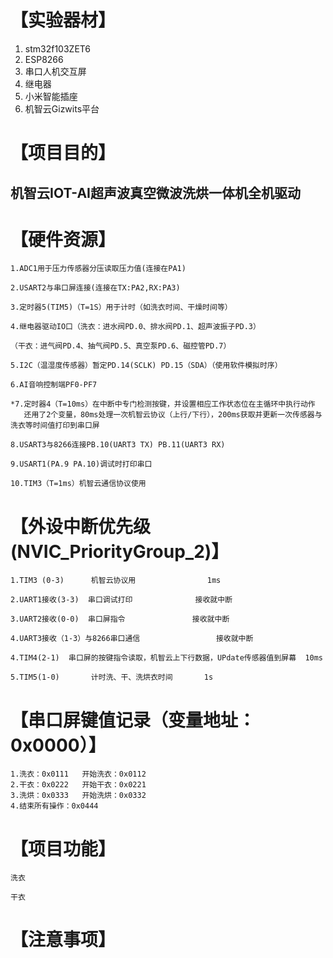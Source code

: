 # **【实验器材】** #
	
1. stm32f103ZET6
2. ESP8266
3. 串口人机交互屏
4. 继电器
5. 小米智能插座
6. 机智云Gizwits平台
	
# **【项目目的】** #

## 机智云IOT-AI超声波真空微波洗烘一体机全机驱动 ##
	
# **【硬件资源】** #

	1.ADC1用于压力传感器分压读取压力值(连接在PA1)

	2.USART2与串口屏连接(连接在TX:PA2,RX:PA3)  

	3.定时器5(TIM5)（T=1S）用于计时（如洗衣时间、干燥时间等）

	4.继电器驱动IO口（洗衣：进水阀PD.0、排水阀PD.1、超声波振子PD.3）			

	（干衣：进气阀PD.4、抽气阀PD.5、真空泵PD.6、磁控管PD.7）

	5.I2C（温湿度传感器）暂定PD.14(SCLK) PD.15（SDA）（使用软件模拟时序）

	6.AI音响控制端PF0-PF7

	*7.定时器4（T=10ms）在中断中专门检测按键，并设置相应工作状态位在主循环中执行动作
	   还用了2个变量，80ms处理一次机智云协议（上行/下行），200ms获取并更新一次传感器与洗衣等时间值打印到串口屏

	8.USART3与8266连接PB.10(UART3 TX) PB.11(UART3 RX)

	9.USART1(PA.9 PA.10)调试时打印串口

	10.TIM3（T=1ms）机智云通信协议使用

# **【外设中断优先级(NVIC_PriorityGroup_2)】** #

	1.TIM3 (0-3)      机智云协议用				1ms  

	2.UART1接收(3-3)  串口调试打印				接收就中断	

	3.UART2接收(0-0)  串口屏指令				接收就中断

	4.UART3接收（1-3）与8266串口通信          		接收就中断

	4.TIM4(2-1)  串口屏的按键指令读取，机智云上下行数据，UPdate传感器值到屏幕  10ms	

	5.TIM5(1-0)       计时洗、干、洗烘衣时间 		1s

# **【串口屏键值记录（变量地址：0x0000）】** #

	1.洗衣：0x0111   开始洗衣：0x0112
	2.干衣：0x0222   开始干衣：0x0221
	3.洗烘：0x0333   开始洗烘：0x0332
	4.结束所有操作：0x0444


# **【项目功能】** #

	洗衣
	
	干衣
	
# **【注意事项】** #



























